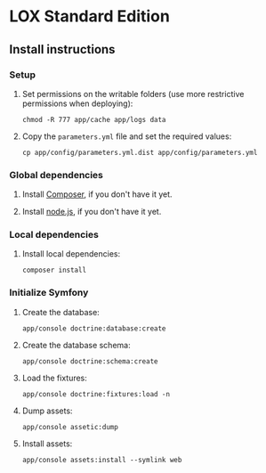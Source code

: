 # LOX Standard Edition

## Install instructions

### Setup

1. Set permissions on the writable folders (use more restrictive permissions when deploying):

    ```
    chmod -R 777 app/cache app/logs data

2. Copy the `parameters.yml` file and set the required values:

    ```
    cp app/config/parameters.yml.dist app/config/parameters.yml

### Global dependencies

1. Install [Composer](http://getcomposer.org), if you don't have it yet.

2. Install [node.js](http://nodejs.org), if you don't have it yet.

### Local dependencies

1. Install local dependencies:

    ```
    composer install

### Initialize Symfony

1. Create the database:

    ```
    app/console doctrine:database:create

2. Create the database schema:

    ```
    app/console doctrine:schema:create

3. Load the fixtures:

    ```
    app/console doctrine:fixtures:load -n

4. Dump assets:

    ```
    app/console assetic:dump

5. Install assets:

    ```
    app/console assets:install --symlink web
